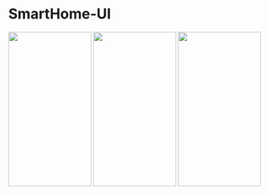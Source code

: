 # SmartHome-UI

<img class="lazy alignnone wp-image-2568 lazy-loaded" src="http://tefumaru.com/wp-content/uploads/2020/12/gif-2.gif" data-lazy-type="image" data-lazy-src="http://tefumaru.com/wp-content/uploads/2020/12/gif-2.gif" alt="" width="165" height="308">

<img class="lazy alignnone wp-image-2569 lazy-loaded" src="http://tefumaru.com/wp-content/uploads/2020/12/gif-1-1.gif" data-lazy-type="image" data-lazy-src="http://tefumaru.com/wp-content/uploads/2020/12/gif-1-1.gif" alt="" width="165" height="308">

<img class="lazy alignnone wp-image-2571 lazy-loaded" src="http://tefumaru.com/wp-content/uploads/2020/12/gif-2-1.gif" data-lazy-type="image" data-lazy-src="http://tefumaru.com/wp-content/uploads/2020/12/gif-2-1.gif" alt="" width="165" height="308">
